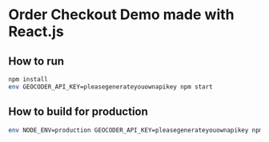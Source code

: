 Order Checkout Demo made with React.js
==========================================

## How to run

```sh
npm install
env GEOCODER_API_KEY=pleasegenerateyouownapikey npm start
```

## How to build for production

```sh
env NODE_ENV=production GEOCODER_API_KEY=pleasegenerateyouownapikey npm run build
```
